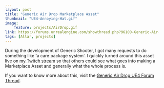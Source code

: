 ```yaml
---
layout: post
title: "Generic Air Drop Marketplace Asset"
thumbnail: "UE4-Annoying-Hat.gif"
image:
    feature: projects/AirDrop.gif
link: https://forums.unrealengine.com/showthread.php?96100-Generic-Air-Drop
tags: [Allar, projects]
---
```


During the development of Generic Shooter, I got many requests to do something like 'a care package system'. I quickly turned around this asset live on [my Twitch stream](http://www.twitch.tv/awesomeallar) so that others could see what goes into making a Marketplace Asset and generally what the whole process is.

If you want to know more about this, visit the [Generic Air Drop UE4 Forum Thread](https://forums.unrealengine.com/showthread.php?96100-Generic-Air-Drop).